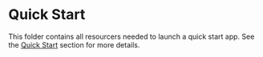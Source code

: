 # Quick Start

This folder contains all resourcers needed to launch a quick start app. See the [Quick Start](../README.md#quick-start) section for more details.
